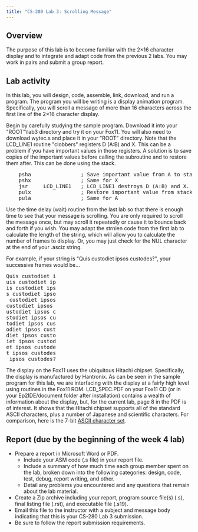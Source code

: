 ```yaml
---
title: "CS-280 Lab 3: Scrolling Message"
---
```


## Overview

The purpose of this lab is to become familiar with the
2&times;16 character display and to integrate and adapt code from
the previous 2 labs. You may work in pairs and submit a group
report.

## Lab activity

In this lab, you will design, code, assemble, link,
download, and run a program. The program you will be writing is a
display animation program. Specifically, you will scroll a message
of more than 16 characters across the first line of the 2&times;16 character display.

Begin by carefully studying the sample program.
Download it into your "ROOT"\lab3 directory and try it on your Fox11.
You will also need to download wytec.s and place
it in your "ROOT" directory.
Note that the LCD_LINE1 routine "clobbers" registers D (A:B) and X.
This can be a problem if you have important values in those registers.
A solution is to save copies of the important values before calling the
subroutine and to restore them after. This can be done using the stack.

<pre>    psha                ; Save important value from A to stack
    pshx                ; Same for X
    jsr     LCD_LINE1   ; LCD_LINE1 destroys D (A:B) and X. Y is untouched.
    pulx                ; Restore important value from stack to X (stack/nested order)
    pula                ; Same for A</pre>

Use the time delay (wait) routine from the last lab so that there is enough
time to see that your message is scrolling. You are only required to scroll
the message once, but may scroll it repeatedly or cause it to bounce back and forth if you
wish. You may adapt the strnlen code
from the first lab to calculate the length of the string, which will allow
you to calculate the number of frames to display. Or, you may just check for the NUL
character at the end of your .asciz string.

For example, if your string is "Quis custodiet ipsos custodes?", your successive frames would be...

<pre>Quis custodiet i
uis custodiet ip
is custodiet ips
s custodiet ipso
 custodiet ipsos
custodiet ipsos
ustodiet ipsos c
stodiet ipsos cu
todiet ipsos cus
odiet ipsos cust
diet ipsos custo
iet ipsos custod
et ipsos custode
t ipsos custodes
 ipsos custodes?</pre>

The display on the Fox11 uses the ubiquitous Hitachi chipset. Specifically,
the display is manufactured by Hantronix. As can be seen in the sample program for
this lab, we are interfacing with the display at a fairly high level using routines
in the Fox11 ROM. LCD_SPEC.PDF on your Fox11 CD (or in your Ep2IDE/document folder
after installation) contains a wealth of information about the display, but, for the
current lab, page 8 in the PDF is of interest. It shows that the Hitachi chipset
supports all of the standard ASCII characters, plus a number of Japanese and
scientific characters. For comparison, here is the 7-bit
<a href="lowASCIIchart.gif">ASCII character set</a>.

## Report (due by the beginning of the week 4 lab)

* Prepare a report in Microsoft Word or PDF.
  * Include your ASM code (.s file) in your report file.
  * Include a summary of how much time each group member spent on
      the lab, broken down into the following categories: design,
      code, test, debug, report writing, and other.
  * Detail any problems you encountered and any questions
      that remain about the lab material.
* Create a Zip archive including your report, program source file(s) (.s),
    final listing file (.rst), and executable file (.s19).
* Email this file to the instructor with a subject and message
    body indicating that this is your CS-280 Lab 3 submission.
* Be sure to follow the report
    submission requirements.
